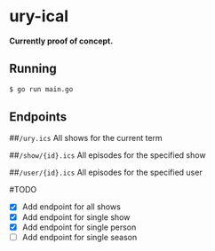 # ury-ical

**Currently proof of concept.**

## Running

```bash
$ go run main.go
```

## Endpoints

##`/ury.ics`
All shows for the current term

##`/show/{id}.ics`
All episodes for the specified show

##`/user/{id}.ics`
All episodes for the specified user

#TODO

- [X] Add endpoint for all shows
- [X] Add endpoint for single show
- [X] Add endpoint for single person
- [ ] Add endpoint for single season
